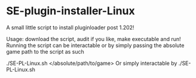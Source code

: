 # SE-plugin-installer-Linux
A small little script to install pluginloader post 1.202!

Usage:
download the script, audit if you like, make executable and run!
Running the script can be interactable or by simply passing the absolute game path to the script as such

./SE-PL-Linux.sh </absolute/path/to/game>
Or simply interactable by ./SE-PL-Linux.sh

